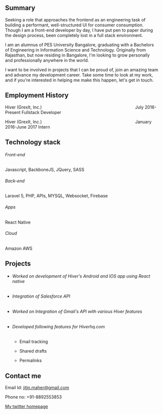 ## Summary

Seeking a role that approaches the frontend as an engineering task of building a performant, well-structured UI for consumer consumption.
Though I am a front-end developer by day, I have put pen to paper during the design process, been completely lost in a full stack environment.

I am an alumnus of PES University Bangalore, graduating with a Bachelors of Engineering in Information Science and Technology. Originally from Rajasthan, but now residing in Bangalore, I'm looking to grow personally and professionally anywhere in the world.

I want to be involved in projects that I can be proud of, join an amazing team and advance my development career. Take some time to look at my work, and if you're interested in helping me make this happen, let's get in touch.

## Employment History

Hiver (GrexIt, Inc.)&nbsp;&nbsp;&nbsp;&nbsp;&nbsp;&nbsp;&nbsp;&nbsp;&nbsp;&nbsp;&nbsp;&nbsp;&nbsp;&nbsp;&nbsp;&nbsp;&nbsp;&nbsp;&nbsp;&nbsp;&nbsp;&nbsp;&nbsp;&nbsp;&nbsp;&nbsp;&nbsp;&nbsp;&nbsp;&nbsp;&nbsp;&nbsp;&nbsp;&nbsp;&nbsp;&nbsp;&nbsp;&nbsp;&nbsp;&nbsp;&nbsp;&nbsp;&nbsp;&nbsp;&nbsp;&nbsp;&nbsp;&nbsp;&nbsp;&nbsp;&nbsp;&nbsp;&nbsp;&nbsp;&nbsp;&nbsp;&nbsp;&nbsp;&nbsp;&nbsp;&nbsp;&nbsp;&nbsp;&nbsp;&nbsp;&nbsp;&nbsp;&nbsp;&nbsp;&nbsp;&nbsp;&nbsp;&nbsp;&nbsp;&nbsp;&nbsp;&nbsp;&nbsp;July 2016-Present
Fullstack Developer


Hiver (GrexIt, Inc.)&nbsp;&nbsp;&nbsp;&nbsp;&nbsp;&nbsp;&nbsp;&nbsp;&nbsp;&nbsp;&nbsp;&nbsp;&nbsp;&nbsp;&nbsp;&nbsp;&nbsp;&nbsp;&nbsp;&nbsp;&nbsp;&nbsp;&nbsp;&nbsp;&nbsp;&nbsp;&nbsp;&nbsp;&nbsp;&nbsp;&nbsp;&nbsp;&nbsp;&nbsp;&nbsp;&nbsp;&nbsp;&nbsp;&nbsp;&nbsp;&nbsp;&nbsp;&nbsp;&nbsp;&nbsp;&nbsp;&nbsp;&nbsp;&nbsp;&nbsp;&nbsp;&nbsp;&nbsp;&nbsp;&nbsp;&nbsp;&nbsp;&nbsp;&nbsp;&nbsp;&nbsp;&nbsp;&nbsp;&nbsp;&nbsp;&nbsp;&nbsp;&nbsp;&nbsp;&nbsp;&nbsp;&nbsp;&nbsp;&nbsp;&nbsp;&nbsp;&nbsp;&nbsp;January 2016-June 2017
Intern

## Technology stack

###### Front-end
Javascript, BackboneJS, JQuery, SASS
###### Back-end
Laravel 5, PHP, APIs, MYSQL, Websocket, Firebase
###### Apps
React Native
###### Cloud
Amazon AWS

## Projects

- ###### Worked on development of Hiver's Android and IOS app using React native

- ###### Integration of Salesforce API

- ###### Worked on Integration of Gmail's API with various Hiver features

- ###### Developed following features for Hiverhq.com

  - Email tracking
    
  - Shared drafts
  
  - Permalinks
   
    
## Contact me

Email Id: jitin.maher@gmail.com

Phone no: +91-8892553853

[My twitter homepage](https://twitter.com/jitinmaher)
